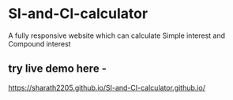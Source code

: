 # SI-and-CI-calculator

A fully responsive website which can calculate Simple interest and Compound interest


## try live demo here -
https://sharath2205.github.io/SI-and-CI-calculator.github.io/
